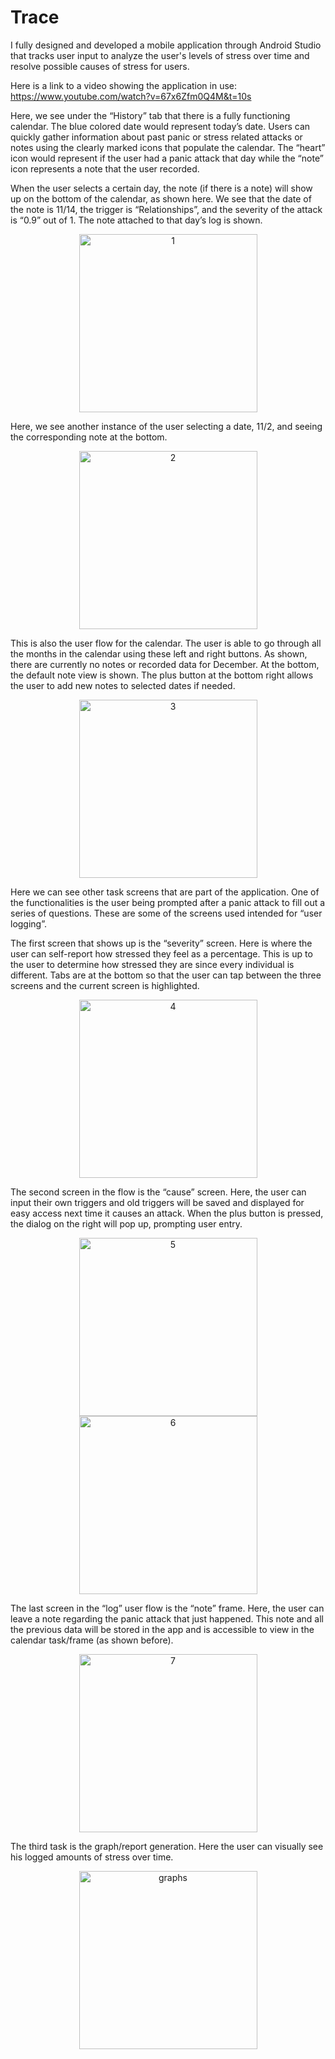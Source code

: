 # Trace

I fully designed and developed a mobile application through Android Studio that tracks user input to analyze the user's levels of stress over time and resolve possible causes of stress for users. 

Here is a link to a video showing the application in use: https://www.youtube.com/watch?v=67x6Zfm0Q4M&t=10s
 
Here, we see under the “History” tab that there is a fully functioning calendar. The blue colored date would represent today’s date. Users can quickly gather information about past panic or stress related attacks or notes using the clearly marked icons that populate the calendar. The “heart” icon would represent if the user had a panic attack that day while the “note” icon represents a note that the user recorded.

When the user selects a certain day, the note (if there is a note) will show up on the bottom of the calendar, as shown here. We see that the date of the note is 11/14, the trigger is “Relationships”, and the severity of the attack is “0.9” out of 1. The note attached to that day’s log is shown. 

<p align="center">
  <img width="285" alt="1" src="https://user-images.githubusercontent.com/16792195/62999242-aa7d1380-be22-11e9-8eed-0d64e3b4bddd.png">
</p>

Here, we see another instance of the user selecting a date, 11/2, and seeing the corresponding note at the bottom.

<p align="center">
  <img width="285" alt="2" src="https://user-images.githubusercontent.com/16792195/62999243-aa7d1380-be22-11e9-81bd-037c58dbc8ab.png">
</p>

This is also the user flow for the calendar. The user is able to go through all the months in the calendar using these left and right buttons. As shown, there are currently no notes or recorded data for December. At the bottom, the default note view is shown. The plus button at the bottom right allows the user to add new notes to selected dates if needed.

<p align="center">
  <img width="285" alt="3" src="https://user-images.githubusercontent.com/16792195/62999245-aa7d1380-be22-11e9-9c8f-e728e2ad5925.png">
</p>

Here we can see other task screens that are part of the application. One of the functionalities is the user being prompted after a panic attack to fill out a series of questions. These are some of the screens used intended for “user logging”.

The first screen that shows up is the “severity” screen. Here is where the user can self-report how stressed they feel as a percentage. This is up to the user to determine how stressed they are since every individual is different. Tabs are at the bottom so that the user can tap between the three screens and the current screen is highlighted.

<p align="center">
  <img width="285" alt="4" src="https://user-images.githubusercontent.com/16792195/62999246-ab15aa00-be22-11e9-8771-41f3eb959304.png">
</p>


The second screen in the flow is the “cause” screen. Here, the user can input their own triggers and old triggers will be saved and displayed for easy access next time it causes an attack. When the plus button is pressed, the dialog on the right will pop up, prompting user entry.

<p align="center">
 <img width="285" alt="5" src="https://user-images.githubusercontent.com/16792195/62999249-ab15aa00-be22-11e9-8004-a06d3ed21cff.png">
  <img width="285" alt="6" src="https://user-images.githubusercontent.com/16792195/62999239-a9e47d00-be22-11e9-8b36-e1022b076f67.png">
</p>

The last screen in the “log” user flow is the “note” frame. Here, the user can leave a note regarding the panic attack that just happened. This note and all the previous data will be stored in the app and is accessible to view in the calendar task/frame (as shown before).

<p align="center">
  <img width="285" alt="7" src="https://user-images.githubusercontent.com/16792195/62999240-a9e47d00-be22-11e9-8b45-fcb3eeb13a71.png">
</p>

The third task is the graph/report generation. Here the user can visually see his logged amounts of stress over time.

<p align="center">
  <img width="285" alt="graphs" src="https://user-images.githubusercontent.com/16792195/62999241-aa7d1380-be22-11e9-96b8-94086dd1df3b.png">
</p>





